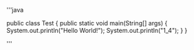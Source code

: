 '''java

public class Test {
	public static void main(String[] args) {
		System.out.println("Hello World!");
		System.out.println("1_4");
	}
}

'''